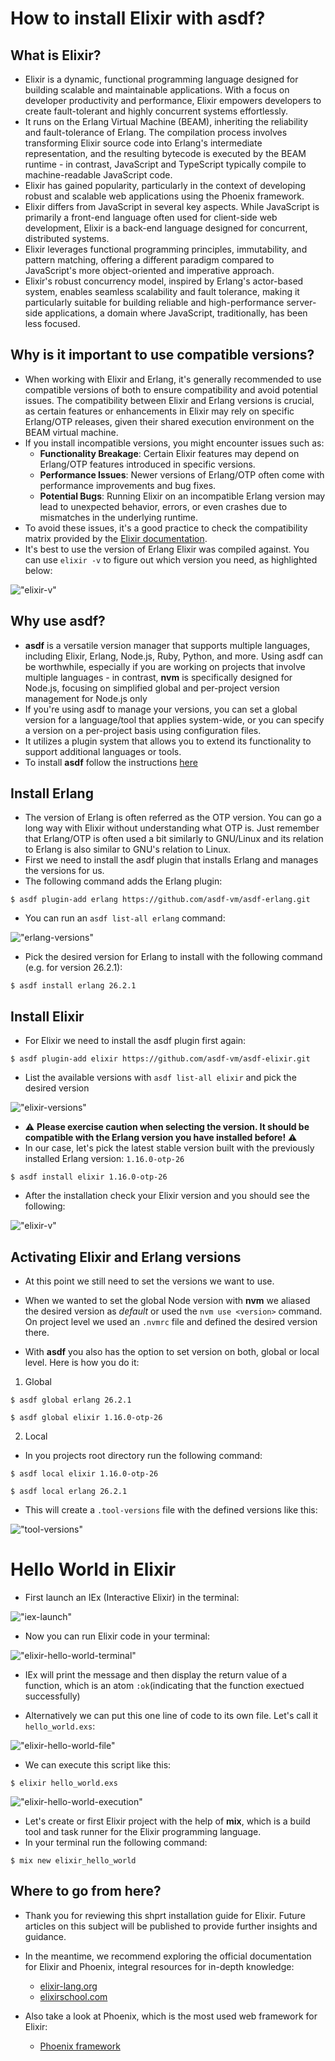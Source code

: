 # How to install Elixir with asdf?

## What is Elixir?
- Elixir is a dynamic, functional programming language designed for building scalable and maintainable applications. With a focus on developer productivity and performance, Elixir empowers developers to create fault-tolerant and highly concurrent systems effortlessly.
- It runs on the Erlang Virtual Machine (BEAM), inheriting the reliability and fault-tolerance of Erlang. The compilation process involves transforming Elixir source code into Erlang's intermediate representation, and the resulting bytecode is executed by the BEAM runtime - in contrast, JavaScript and TypeScript typically compile to machine-readable JavaScript code.
- Elixir has gained popularity, particularly in the context of developing robust and scalable web applications using the Phoenix framework. 
- Elixir differs from JavaScript in several key aspects. While JavaScript is primarily a front-end language often used for client-side web development, Elixir is a back-end language designed for concurrent, distributed systems.
- Elixir leverages functional programming principles, immutability, and pattern matching, offering a different paradigm compared to JavaScript's more object-oriented and imperative approach.
- Elixir's robust concurrency model, inspired by Erlang's actor-based system, enables seamless scalability and fault tolerance, making it particularly suitable for building reliable and high-performance server-side applications, a domain where JavaScript, traditionally, has been less focused.

## Why is it important to use compatible versions?
- When working with Elixir and Erlang, it's generally recommended to use compatible versions of both to ensure compatibility and avoid potential issues. The compatibility between Elixir and Erlang versions is crucial, as certain features or enhancements in Elixir may rely on specific Erlang/OTP releases, given their shared execution environment on the BEAM virtual machine.
- If you install incompatible versions, you might encounter issues such as:
    - **Functionality Breakage**: Certain Elixir features may depend on Erlang/OTP features introduced in specific versions.
    - **Performance Issues**: Newer versions of Erlang/OTP often come with performance improvements and bug fixes.
    - **Potential Bugs**: Running Elixir on an incompatible Erlang version may lead to unexpected behavior, errors, or even crashes due to mismatches in the underlying runtime.
- To avoid these issues, it's a good practice to check the compatibility matrix provided by the [Elixir documentation](https://hexdocs.pm/elixir/1.12/compatibility-and-deprecations.html#compatibility-between-elixir-and-erlang-otp).
- It's best to use the version of Erlang Elixir was compiled against. You can use `elixir -v` to figure out which version you need, as highlighted below:

!["elixir-v"](/images/installation/elixir-v.png)

## Why use asdf?
- **asdf** is a versatile version manager that supports multiple languages, including Elixir, Erlang, Node.js, Ruby, Python, and more. Using asdf can be worthwhile, especially if you are working on projects that involve multiple languages - in contrast, **nvm** is specifically designed for Node.js, focusing on simplified global and per-project version management for Node.js only
- If you're using asdf to manage your versions, you can set a global version for a language/tool that applies system-wide, or you can specify a version on a per-project basis using configuration files.
- It utilizes a plugin system that allows you to extend its functionality to support additional languages or tools.
- To install **asdf** follow the instructions [here](https://asdf-vm.com/guide/getting-started.html#_3-install-asdf)

## Install Erlang
- The version of Erlang is often referred as the OTP version. You can go a long way with Elixir without understanding what OTP is. Just remember that Erlang/OTP is often used a bit similarly to GNU/Linux and its relation to Erlang is also similar to GNU's relation to Linux.
- First we need to install the asdf plugin that installs Erlang and manages the versions for us.
- The following command adds the Erlang plugin:

```
$ asdf plugin-add erlang https://github.com/asdf-vm/asdf-erlang.git
```

- You can run an `asdf list-all erlang` command: 

!["erlang-versions"](/images/installation/erlang-list-all.png)

- Pick the desired version for Erlang to install with the following command (e.g. for version 26.2.1):

```
$ asdf install erlang 26.2.1
```

## Install Elixir
- For Elixir we need to install the asdf plugin first again:

```
$ asdf plugin-add elixir https://github.com/asdf-vm/asdf-elixir.git
```

- List the available versions with `asdf list-all elixir` and pick the desired version

!["elixir-versions"](/images/installation/elixir-list-all.png)

- :warning: **Please exercise caution when selecting the version. It should be compatible with the Erlang version you have installed before!** :warning:
- In our case, let's pick the latest stable version built with the previously installed Erlang version: `1.16.0-otp-26`

```
$ asdf install elixir 1.16.0-otp-26
```

- After the installation check your Elixir version and you should see the following:

!["elixir-v"](/images/installation/elixir-v.png)

## Activating Elixir and Erlang versions
- At this point we still need to set the versions we want to use. 
- When we wanted to set the global Node version with **nvm** we aliased the desired version as *default* or used the `nvm use <version>` command. On project level we used an `.nvmrc` file and defined the desired version there.

- With **asdf** you also has the option to set version on both, global or local level. Here is how you do it:

1. Global

```
$ asdf global erlang 26.2.1

$ asdf global elixir 1.16.0-otp-26
```

2. Local
- In you projects root directory run the following command:

```
$ asdf local elixir 1.16.0-otp-26

$ asdf local erlang 26.2.1
```

- This will create a `.tool-versions` file with the defined versions like this:

!["tool-versions"](/images/installation/tool-versions.png)

# Hello World in Elixir
- First launch an IEx (Interactive Elixir) in the terminal:

!["iex-launch"](/images/hello_world/iex.png)

- Now you can run Elixir code in your terminal:

!["elixir-hello-world-terminal"](/images/hello_world/elixir-hello-world-terminal.png)

- IEx will print the message and then display the return value of a function, which is an atom `:ok`(indicating that the function exectued successfully)

- Alternatively we can put this one line of code to its own file. Let's call it `hello_world.exs`:

!["elixir-hello-world-file"](/images/hello_world/elixir-hello-world-file.png)

- We can execute this script like this:

```
$ elixir hello_world.exs
```

!["elixir-hello-world-execution"](/images/hello_world/elixir-hello-world-file-execute.png)

- Let's create or first Elixir project with the help of **mix**, which is a build tool and task runner for the Elixir programming language.
- In your terminal run the following command:

```
$ mix new elixir_hello_world
```


## Where to go from here?
- Thank you for reviewing this shprt installation guide for Elixir. Future articles on this subject will be published to provide further insights and guidance.
- In the meantime, we recommend exploring the official documentation for Elixir and Phoenix, integral resources for in-depth knowledge:
    - [elixir-lang.org](https://elixir-lang.org/docs.html)
    - [elixirschool.com](https://elixirschool.com/en)

- Also take a look at Phoenix, which is the most used web framework for Elixir:
    - [Phoenix framework](https://hexdocs.pm/phoenix/Phoenix.html)